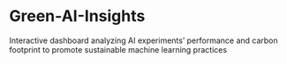 # Green-AI-Insights
Interactive dashboard analyzing AI experiments’ performance and carbon footprint to promote sustainable machine learning practices
